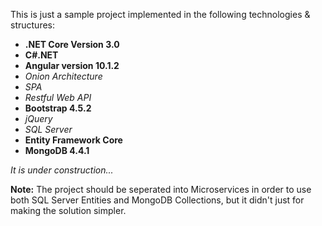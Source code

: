 <p>
  This is just a sample project implemented in the following technologies & structures:
</p>
<ul>
  <li><strong>.NET Core Version 3.0</strong></li>
  <li><strong>C#.NET</strong></li>
  <li><strong>Angular version 10.1.2</strong></li>
  <li><em>Onion Architecture</em></li>
  <li><em>SPA</em></li>  
  <li><em>Restful Web API</em></li>
  <li><strong>Bootstrap 4.5.2</strong></li>
  <li><em>jQuery</em></li>
  <li><em>SQL Server</em></li>
  <li><strong>Entity Framework Core</strong></li>
  <li><strong>MongoDB 4.4.1</strong></li>
</ul>

<p>
  <em>It is under construction...</em>
</p>

<p>
  <b>Note:</b>
  The project should be seperated into Microservices in order to use both SQL Server Entities and
  MongoDB Collections, but it didn't just for making the solution simpler.
</p>
